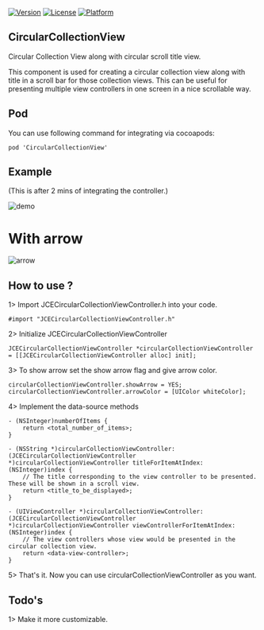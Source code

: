 [![Version](https://img.shields.io/badge/pod-v1.0.0-brightgreen.svg)](http://cocoapods.org/pods/CircularCollectionView)
[![License](https://img.shields.io/badge/license-MIT-yellowgreen.svg)](http://cocoapods.org/pods/CircularCollectionView)
[![Platform](https://img.shields.io/badge/platform-ios-lightgrey.svg)](http://cocoapods.org/pods/CircularCollectionView)


## CircularCollectionView
Circular Collection View along with circular scroll title view.

This component is used for creating a circular collection view along with title in a scroll bar for those collection views.
This can be useful for presenting multiple view controllers in one screen in a nice scrollable way.

## Pod
You can use following command for integrating via cocoapods:
```
pod 'CircularCollectionView'
```
## Example
(This is after 2 mins of integrating the controller.)

![demo](http://i.imgur.com/x7uMtQB.gif)

# With arrow

![arrow](http://i.imgur.com/uJLXJlr.gif)

## How to use ?

1> Import JCECircularCollectionViewController.h into your code.
```
#import "JCECircularCollectionViewController.h"
```
2> Initialize JCECircularCollectionViewController
```
JCECircularCollectionViewController *circularCollectionViewController = [[JCECircularCollectionViewController alloc] init];
```
3> To show arrow set the show arrow flag and give arrow color.
```
circularCollectionViewController.showArrow = YES;
circularCollectionViewController.arrowColor = [UIColor whiteColor];
```
4> Implement the data-source methods
```
- (NSInteger)numberOfItems {
	return <total_number_of_items>;
}

- (NSString *)circularCollectionViewController:(JCECircularCollectionViewController *)circularCollectionViewController titleForItemAtIndex:(NSInteger)index {
	// The title corresponding to the view controller to be presented. These will be shown in a scroll view.
	return <title_to_be_displayed>;
}

- (UIViewController *)circularCollectionViewController:(JCECircularCollectionViewController *)circularCollectionViewController viewControllerForItemAtIndex:(NSInteger)index {
	// The view controllers whose view would be presented in the circular collection view.
	return <data-view-controller>;
}
```
5> That's it. Now you can use circularCollectionViewController as you want.

## Todo's

1> Make it more customizable.
